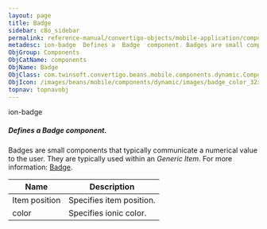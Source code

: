 ```yaml
---
layout: page
title: Badge
sidebar: c8o_sidebar
permalink: reference-manual/convertigo-objects/mobile-application/components/components/badge/
metadesc: ion-badge  Defines a  Badge  component. Badges are small components that typically communicate a numerical value to the user. They are typically used 
ObjGroup: Components
ObjCatName: components
ObjName: Badge
ObjClass: com.twinsoft.convertigo.beans.mobile.components.dynamic.ComponentManager$1
ObjIcon: /images/beans/mobile/components/dynamic/images/badge_color_32x32.png
topnav: topnavobj
---
```

ion-badge
##### Defines a <i>Badge</i> component.
Badges are small components that typically communicate a numerical value to the user.
They are typically used within an <i>Generic Item</i>.
 For more information: <a href='https://ionicframework.com/docs/v3/components/#badges' target='_blank'>Badge</a>.

Name | Description 
--- | ---
Item position | Specifies item position.
color | Specifies ionic color.

